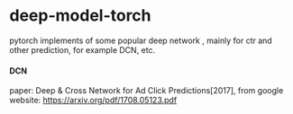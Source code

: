 # deep-model-torch
pytorch implements of some popular deep network , mainly for  ctr and other prediction, for example DCN, etc.

#### DCN
paper: Deep & Cross Network for Ad Click Predictions[2017], from google
website: https://arxiv.org/pdf/1708.05123.pdf